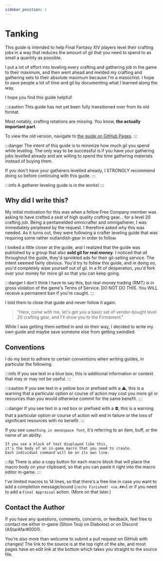 ```yaml
---
sidebar_position: 1
---
```


# Tanking

This guide is intended to help Final Fantasy XIV players level their crafting jobs in a way that reduces the amount of gil that you need to spend to as small a quantity as possible.

I put a lot of effort into leveling every crafting and gathering job in the game to their maximum, and then went ahead and melded my crafting and gathering sets to their absolute maximum because I'm a masochist. I hope to save people a lot of time and gil by documenting what I learned along the way.

I hope you find this guide helpful!

:::caution
This guide has not yet been fully transitioned over from its old format.

Most notably, crafting rotations are missing. You know, **the actually important part**.

To view the old version, navigate to [the guide on GitHub Pages](https://astarafar.github.io/ffxiv/guides/crafting).
:::

:::danger
The intent of this guide is to minimize how much gil you spend while leveling. The only way to be successful is if you have your gathering jobs levelled already and are willing to spend the time gathering materials instead of buying them.

If you don't have your gatherers levelled already, I STRONGLY recommend doing so before continuing with this guide.
:::

:::info
A gatherer leveling guide is in the works!
:::

## Why did I write this?

My initial motivation for this was when a fellow Free Company member was asking to have crafted a seat of high quality crafting gear... for a level 20 crafting job. Being a pentamelded omnicrafter and omnigatherer, I was immediately perplexed by the request. I therefore asked why this was needed. As it turns out, they were following a crafter leveling guide that was requiring some rather outlandish gear in order to follow.

I looked a little closer at the guide, and I realized that the guide was published by a group that also **sold gil for real money**. I noticed that all throughout the guide, they'd sprinkled ads for their gil-selling service. The intent seemed fairly obvious. You'd try to follow this guide, and in doing so, you'd completely wipe yourself out of gil. In a fit of desperation, you'd fork over your money for more gil so that you can keep going.

:::danger
I don't think I have to say this, but real-money trading (RMT) is in gross violation of the game's Terms of Service. DO NOT DO THIS. You WILL receive a permanent ban if you're caught.
:::

I told them to close that guide and never follow it again.

> "Here, come with me, let's get you a basic set of vendor-bought level 20 crafting gear, and I'll show you to the Firmament."

While I was getting them settled in and on their way, I decided to write my own guide and maybe save someone else from getting swindled.

## Conventions

I do my best to adhere to certain conventions when writing guides, in particular the following.

:::info
If you see text in a blue box, this is additional information or context that may or may not be useful.
:::

:::caution
If you see text in a yellow box or prefixed with a ⚠️, this is a warning that a particular option or course of action may cost you more gil or resources than you would otherwise commit for the same benefit.
:::

:::danger
If you see text in a red box or prefixed with a ⛔, this is a warning that a particular option or course of action will end in failure or the loss of significant resources with no benefit.
:::

If you see `something in monospace font`, it's referring to an item, buff, or the name of an ability.

```
If you see a block of text displayed like this,
it's the body of an in-game macro that you need to create.
Each individual command will be on its own line.
```

:::tip
There is also a copy button for each macro block that will place the macro body on your clipboard, so that you can paste it right into the macro editor in-game.
:::

I've limited macros to 14 lines, so that there's a free line in case you want to add a completion message/sound (`/echo Finished! <se.##>`) or if you need to add a `Final Appraisal` action. (More on that later.)

## Contact the Author

If you have any questions, comments, concerns, or feedback, feel free to contact me either in-game (Shion Tsuji on Diabolos) or on Discord (AStarAfar#0001).

You're also more than welcome to submit a pull request on GitHub with changes! The link to the source is at the top right of the site, and most pages have an edit link at the bottom which takes you straight to the source file.
